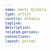```yaml
---
name: Genti Gjikola
type: artist
country: Albania
tagline:
description:
related-persons:
connections:
layout: person
---
```

